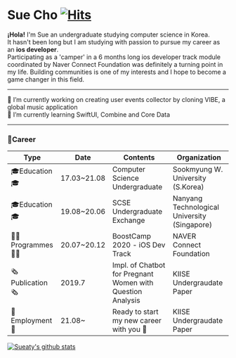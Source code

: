 # Sue Cho [![Hits](https://hits.seeyoufarm.com/api/count/incr/badge.svg?url=https%3A%2F%2Fgithub.com%2FSueaty%2FSueaty&count_bg=%23B6A3E3&title_bg=%23783232&icon=apple.svg&icon_color=%23EBD9D9&title=hits&edge_flat=false)](https://hits.seeyoufarm.com)

<b>¡Hola!</b> I'm Sue an undergraduate studying computer science in Korea.<br>
It hasn't been long but I am studying with passion to pursue my career as an <b>ios developer</b>. <br>
Participating as a 'camper' in a 6 months long ios developer track module coordinated by Naver Connect Foundation was definitely a turning point in my life.
Building communities is one of my interests and I hope to become a game changer in this field.

---

🔭 I’m currently working on creating user events collector by cloning VIBE, a global music application <br>
🌱 I’m currently learning SwiftUI, Combine and Core Data <br>

---

### 🌟Career
| Type        | Date        | Contents | Organization |
| --------    | --------    | -------- | --------     |
| 🎓Education🎓   | 17.03~21.08 | Computer Science Undergraduate | Sookmyung W. University (S.Korea) |
| 🎓Education🎓   | 19.08~20.06 | SCSE Undergraduate Exchange     | Nanyang Technological University (Singapore)|
| 👩‍💻Programmes👩‍💻 | 20.07~20.12 | BoostCamp 2020 - iOS Dev Track  | NAVER Connect Foundation         |
| 🗞Publication🗞 | 2019.7      | Impl. of Chatbot for Pregnant Women with Question Analysis | KIISE Undergraudate Paper |
| 📱Employment📱  | 21.08~    | Ready to start my new career with you 🤟 | KIISE Undergraudate Paper |



<!--
**Sueaty/Sueaty** is a ✨ _special_ ✨ repository because its `README.md` (this file) appears on your GitHub profile.

Here are some ideas to get you started:

- 🔭 I’m currently working on ...
- 🌱 I’m currently learning ...
- 👯 I’m looking to collaborate on ...
- 🤔 I’m looking for help with ...
- 💬 Ask me about ...
- 📫 How to reach me: ...
- 😄 Pronouns: ...
- ⚡ Fun fact: ...
-->

<p align="center">
  
[![Sueaty's github stats](https://github-readme-stats.vercel.app/api?username=Sueaty)](https://github.com/Sueaty/github-readme-stats)

</p>
